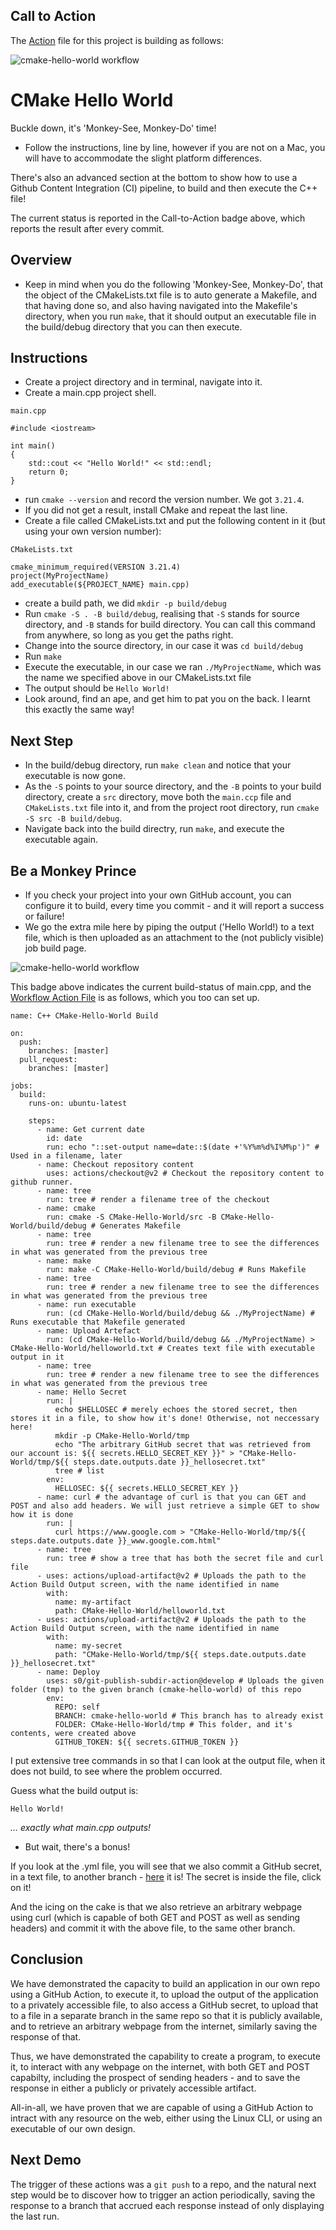 ## Call to Action

The [Action](https://github.com/HarrisonOfTheNorth/Actions/blob/master/.github/workflows/cmake-hello-world.yml) file for this project is building as follows:

![cmake-hello-world workflow](https://github.com/HarrisonOfTheNorth/Actions/actions/workflows/cmake-hello-world.yml/badge.svg)

# CMake Hello World

Buckle down, it's 'Monkey-See, Monkey-Do' time!

- Follow the instructions, line by line, however if you are not on a Mac, you will have to accommodate the slight platform differences.

There's also an advanced section at the bottom to show how to use a Github Content Integration (CI) pipeline, to build and then execute the C++ file!

The current status is reported in the Call-to-Action badge above, which reports the result after every commit.

## Overview

- Keep in mind when you do the following 'Monkey-See, Monkey-Do', that the object of the CMakeLists.txt file is to auto generate a Makefile, and that having done so, and also having navigated into the Makefile's directory, when you run `make`, that it should output an executable file in the build/debug directory that you can then execute.

## Instructions

- Create a project directory and in terminal, navigate into it.
- Create a main.cpp project shell.

`main.cpp`

```
#include <iostream>

int main()
{
	std::cout << "Hello World!" << std::endl;
	return 0;
}
```

- run `cmake --version` and record the version number. We got `3.21.4`.
- If you did not get a result, install CMake and repeat the last line.
- Create a file called CMakeLists.txt and put the following content in it (but using your own version number):

`CMakeLists.txt`

```
cmake_minimum_required(VERSION 3.21.4)
project(MyProjectName)
add_executable(${PROJECT_NAME} main.cpp)
```

- create a build path, we did `mkdir -p build/debug`
- Run `cmake -S . -B build/debug`, realising that `-S` stands for source directory, and `-B` stands for build directory. You can call this command from anywhere, so long as you get the paths right.
- Change into the source directory, in our case it was `cd build/debug`
- Run `make`
- Execute the executable, in our case we ran `./MyProjectName`, which was the name we specified above in our CMakeLists.txt file
- The output should be `Hello World!`
- Look around, find an ape, and get him to pat you on the back. I learnt this exactly the same way!

## Next Step

- In the build/debug directory, run `make clean` and notice that your executable is now gone.
- As the `-S` points to your source directory, and the `-B` points to your build directory, create a `src` directory, move both the `main.ccp` file and `CMakeLists.txt` file into it, and from the project root directory, run `cmake -S src -B build/debug`.
- Navigate back into the build directry, run `make`, and execute the executable again.

## Be a Monkey Prince

- If you check your project into your own GitHub account, you can configure it to build, every time you commit - and it will report a success or failure!
- We go the extra mile here by piping the output ('Hello World!) to a text file, which is then uploaded as an attachment to the (not publicly visible) job build page.

![cmake-hello-world workflow](https://github.com/HarrisonOfTheNorth/Actions/actions/workflows/cmake-hello-world.yml/badge.svg)

This badge above indicates the current build-status of main.cpp, and the [Workflow Action File](https://github.com/HarrisonOfTheNorth/Actions/blob/master/.github/workflows/cmake-hello-world.yml) is as follows, which you too can set up.

```
name: C++ CMake-Hello-World Build

on:
  push:
    branches: [master]
  pull_request:
    branches: [master]

jobs:
  build:
    runs-on: ubuntu-latest

    steps:
      - name: Get current date
        id: date
        run: echo "::set-output name=date::$(date +'%Y%m%d%I%M%p')" # Used in a filename, later
      - name: Checkout repository content
        uses: actions/checkout@v2 # Checkout the repository content to github runner.
      - name: tree
        run: tree # render a filename tree of the checkout
      - name: cmake
        run: cmake -S CMake-Hello-World/src -B CMake-Hello-World/build/debug # Generates Makefile
      - name: tree
        run: tree # render a new filename tree to see the differences in what was generated from the previous tree
      - name: make
        run: make -C CMake-Hello-World/build/debug # Runs Makefile
      - name: tree
        run: tree # render a new filename tree to see the differences in what was generated from the previous tree
      - name: run executable
        run: (cd CMake-Hello-World/build/debug && ./MyProjectName) # Runs executable that Makefile generated
      - name: Upload Artefact
        run: (cd CMake-Hello-World/build/debug && ./MyProjectName) > CMake-Hello-World/helloworld.txt # Creates text file with executable output in it
      - name: tree
        run: tree # render a new filename tree to see the differences in what was generated from the previous tree
      - name: Hello Secret
        run: |
          echo $HELLOSEC # merely echoes the stored secret, then stores it in a file, to show how it's done! Otherwise, not neccessary here!
          mkdir -p CMake-Hello-World/tmp
          echo "The arbitrary GitHub secret that was retrieved from our account is: ${{ secrets.HELLO_SECRET_KEY }}" > "CMake-Hello-World/tmp/${{ steps.date.outputs.date }}_hellosecret.txt"
          tree # list
        env:
          HELLOSEC: ${{ secrets.HELLO_SECRET_KEY }}
      - name: curl # the advantage of curl is that you can GET and POST and also add headers. We will just retrieve a simple GET to show how it is done
        run: |
          curl https://www.google.com > "CMake-Hello-World/tmp/${{ steps.date.outputs.date }}_www.google.com.html"
      - name: tree
        run: tree # show a tree that has both the secret file and curl file
      - uses: actions/upload-artifact@v2 # Uploads the path to the Action Build Output screen, with the name identified in name
        with:
          name: my-artifact
          path: CMake-Hello-World/helloworld.txt
      - uses: actions/upload-artifact@v2 # Uploads the path to the Action Build Output screen, with the name identified in name
        with:
          name: my-secret
          path: "CMake-Hello-World/tmp/${{ steps.date.outputs.date }}_hellosecret.txt"
      - name: Deploy
        uses: s0/git-publish-subdir-action@develop # Uploads the given folder (tmp) to the given branch (cmake-hello-world) of this repo
        env:
          REPO: self
          BRANCH: cmake-hello-world # This branch has to already exist
          FOLDER: CMake-Hello-World/tmp # This folder, and it's contents, were created above
          GITHUB_TOKEN: ${{ secrets.GITHUB_TOKEN }}

```

I put extensive tree commands in so that I can look at the output file, when it does not build, to see where the problem occurred.

Guess what the build output is:

`Hello World!`

_... exactly what main.cpp outputs!_

- But wait, there's a bonus!

If you look at the .yml file, you will see that we also commit a GitHub secret, in a text file, to another branch - [here](https://github.com/HarrisonOfTheNorth/Actions/tree/cmake-hello-world) it is! The secret is inside the file, click on it!

And the icing on the cake is that we also retrieve an arbitrary webpage using curl (which is capable of both GET and POST as well as sending headers) and commit it with the above file, to the same other branch.

## Conclusion

We have demonstrated the capacity to build an application in our own repo using a GitHub Action, to execute it, to upload the output of the application to a privately accessible file, to also access a GitHub secret, to upload that to a file in a separate branch in the same repo so that it is publicly available, and to retrieve an arbitrary webpage from the internet, similarly saving the response of that.

Thus, we have demonstrated the capability to create a program, to execute it, to interact with any webpage on the internet, with both GET and POST capabilty, including the prospect of sending headers - and to save the response in either a publicly or privately accessible artifact.

All-in-all, we have proven that we are capable of using a GitHub Action to intract with any resource on the web, either using the Linux CLI, or using an executable of our own design.

## Next Demo

The trigger of these actions was a `git push` to a repo, and the natural next step would be to discover how to trigger an action periodically, saving the response to a branch that accrued each response instead of only displaying the last run.
